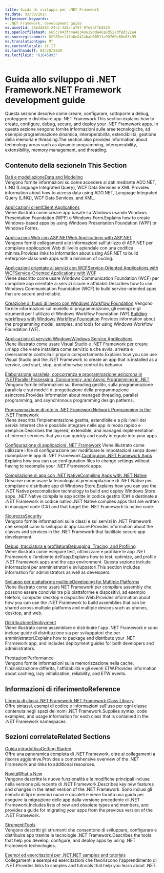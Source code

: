 ```yaml
---
title: Guida di sviluppo per .NET Framework
ms.date: 03/30/2017
helpviewer_keywords:
- .NET Framework, development guide
ms.assetid: 26e3d285-24c3-435c-a797-9fe5affb8525
ms.openlocfilehash: 665c7843fc4a46348619bde46a8d527dfed321e4
ms.sourcegitcommit: 62285ec11fa8e8424bab00511a90760c60e63c95
ms.translationtype: MT
ms.contentlocale: it-IT
ms.lasthandoff: 04/20/2020
ms.locfileid: "81645993"
---
```

# <a name="net-framework-development-guide"></a><span data-ttu-id="0394b-102">Guida allo sviluppo di .NET Framework</span><span class="sxs-lookup"><span data-stu-id="0394b-102">.NET Framework development guide</span></span>

<span data-ttu-id="0394b-103">Questa sezione descrive come creare, configurare, sottoporre a debug, proteggere e distribuire app .NET Framework.</span><span class="sxs-lookup"><span data-stu-id="0394b-103">This section explains how to create, configure, debug, secure, and deploy your .NET Framework apps.</span></span> <span data-ttu-id="0394b-104">In questa sezione vengono fornite informazioni sulle aree tecnologiche, ad esempio programmazione dinamica, interoperabilità, estendibilità, gestione della memoria e threading.</span><span class="sxs-lookup"><span data-stu-id="0394b-104">The section also provides information about technology areas such as dynamic programming, interoperability, extensibility, memory management, and threading.</span></span>  
  
## <a name="in-this-section"></a><span data-ttu-id="0394b-105">Contenuto della sezione</span><span class="sxs-lookup"><span data-stu-id="0394b-105">In This Section</span></span>
  
 [<span data-ttu-id="0394b-106">Dati e modellazione</span><span class="sxs-lookup"><span data-stu-id="0394b-106">Data and Modeling</span></span>](./data/index.md)  
 <span data-ttu-id="0394b-107">Vengono fornite informazioni su come accedere ai dati mediante ADO.NET, LINQ (Language Integrated Query), WCF Data Services e XML.</span><span class="sxs-lookup"><span data-stu-id="0394b-107">Provides information about how to access data using ADO.NET, Language Integrated Query (LINQ), WCF Data Services, and XML.</span></span>  
  
 [<span data-ttu-id="0394b-108">Applicazioni client</span><span class="sxs-lookup"><span data-stu-id="0394b-108">Client Applications</span></span>](develop-client-apps.md)  
 <span data-ttu-id="0394b-109">Viene illustrato come creare app basate su Windows usando Windows Presentation Foundation (WPF) o Windows Form.</span><span class="sxs-lookup"><span data-stu-id="0394b-109">Explains how to create Windows-based apps by using Windows Presentation Foundation (WPF) or Windows Forms.</span></span>  
  
 [<span data-ttu-id="0394b-110">Applicazioni Web con ASP.NET</span><span class="sxs-lookup"><span data-stu-id="0394b-110">Web Applications with ASP.NET</span></span>](develop-web-apps-with-aspnet.md)  
 <span data-ttu-id="0394b-111">Vengono forniti collegamenti alle informazioni sull'utilizzo di ASP.NET per compilare applicazioni Web di livello aziendale con una codifica minima.</span><span class="sxs-lookup"><span data-stu-id="0394b-111">Provides links to information about using ASP.NET to build enterprise-class web apps with a minimum of coding.</span></span>  
  
 [<span data-ttu-id="0394b-112">Applicazioni orientate ai servizi con WCFService-Oriented Applications with WCF</span><span class="sxs-lookup"><span data-stu-id="0394b-112">Service-Oriented Applications with WCF</span></span>](./wcf/index.md)  
 <span data-ttu-id="0394b-113">Viene descritto come usare Windows Communication Foundation (WCF) per compilare app orientate ai servizi sicure e affidabili.</span><span class="sxs-lookup"><span data-stu-id="0394b-113">Describes how to use Windows Communication Foundation (WCF) to build service-oriented apps that are secure and reliable.</span></span>  
  
 <span data-ttu-id="0394b-114">[Creazione di flussi di lavoro con Windows Workflow Foundation](windows-workflow-foundation/index.md) Vengono fornite informazioni sul modello di programmazione, gli esempi e gli strumenti per l'utilizzo di Windows Workflow Foundation (WF).</span><span class="sxs-lookup"><span data-stu-id="0394b-114">[Building workflows with Windows Workflow Foundation](windows-workflow-foundation/index.md) Provides information about the programming model, samples, and tools for using Windows Workflow Foundation (WF).</span></span>  

 [<span data-ttu-id="0394b-115">Applicazioni di servizio Windows</span><span class="sxs-lookup"><span data-stu-id="0394b-115">Windows Service Applications</span></span>](./windows-services/index.md)  
 <span data-ttu-id="0394b-116">Viene illustrato come usare Visual Studio e .NET Framework per creare un'app che viene installata come servizio e che avvia, arresta e diversamente controlla il proprio comportamento.</span><span class="sxs-lookup"><span data-stu-id="0394b-116">Explains how you can use Visual Studio and the .NET Framework to create an app that is installed as a service, and start, stop, and otherwise control its behavior.</span></span>  
  
 [<span data-ttu-id="0394b-117">Elaborazione parallela, concorrenza e programmazione asincrona in .NET</span><span class="sxs-lookup"><span data-stu-id="0394b-117">Parallel Processing, Concurrency, and Async Programming in .NET</span></span>](../standard/parallel-processing-and-concurrency.md)  
 <span data-ttu-id="0394b-118">Vengono fornite informazioni sul threading gestito, sulla programmazione parallela e sui modelli di progettazione della programmazione asincrona.</span><span class="sxs-lookup"><span data-stu-id="0394b-118">Provides information about managed threading, parallel programming, and asynchronous programming design patterns.</span></span>  
  
 [<span data-ttu-id="0394b-119">Programmazione di rete in .NET Framework</span><span class="sxs-lookup"><span data-stu-id="0394b-119">Network Programming in the .NET Framework</span></span>](./network-programming/index.md)  
 <span data-ttu-id="0394b-120">Viene descritta l'implementazione gestita, estendibile e a più livelli dei servizi Internet che è possibile integrare nelle app in modo rapido e semplice.</span><span class="sxs-lookup"><span data-stu-id="0394b-120">Describes the layered, extensible, and managed implementation of Internet services that you can quickly and easily integrate into your apps.</span></span>  
  
 <span data-ttu-id="0394b-121">[Configurazione di applicazioni .NET Framework](configure-apps/index.md) Viene illustrato come utilizzare i file di configurazione per modificare le impostazioni senza dover ricompilare le app di .NET Framework.</span><span class="sxs-lookup"><span data-stu-id="0394b-121">[Configuring .NET Framework Apps](configure-apps/index.md) Explains how you can use configuration files to change settings without having to recompile your .NET Framework apps.</span></span>  
  
 [<span data-ttu-id="0394b-122">Compilazione di app con .NET Native</span><span class="sxs-lookup"><span data-stu-id="0394b-122">Compiling Apps with .NET Native</span></span>](./net-native/index.md)  
 <span data-ttu-id="0394b-123">Descrive come usare la tecnologia di precompilazione di .NET Native per compilare e distribuire app di Windows Store.</span><span class="sxs-lookup"><span data-stu-id="0394b-123">Explains how you can use the .NET Native precompilation technology to build and deploy Windows Store apps.</span></span> <span data-ttu-id="0394b-124">.NET Native compila le app scritte in codice gestito (C#) e destinate a .NET Framework in codice nativo.</span><span class="sxs-lookup"><span data-stu-id="0394b-124">.NET Native compiles apps that are written in managed code (C#) and that target the .NET Framework to native code.</span></span>  
  
 [<span data-ttu-id="0394b-125">Sicurezza</span><span class="sxs-lookup"><span data-stu-id="0394b-125">Security</span></span>](../standard/security/index.md)  
 <span data-ttu-id="0394b-126">Vengono fornite informazioni sulle classi e sui servizi in .NET Framework che semplificano lo sviluppo di app sicure.</span><span class="sxs-lookup"><span data-stu-id="0394b-126">Provides information about the classes and services in the .NET Framework that facilitate secure app development.</span></span>  
  
 [<span data-ttu-id="0394b-127">Debug, tracciatura e profilatura</span><span class="sxs-lookup"><span data-stu-id="0394b-127">Debugging, Tracing, and Profiling</span></span>](./debug-trace-profile/index.md)  
 <span data-ttu-id="0394b-128">Viene illustrato come eseguire test, ottimizzare e profilare le app .NET Framework e l'ambiente dell'app.</span><span class="sxs-lookup"><span data-stu-id="0394b-128">Explains how to test, optimize, and profile .NET Framework apps and the app environment.</span></span> <span data-ttu-id="0394b-129">Questa sezione include informazioni per amministratori e sviluppatori.</span><span class="sxs-lookup"><span data-stu-id="0394b-129">This section includes information for administrators as well as developers.</span></span>  
  
 [<span data-ttu-id="0394b-130">Sviluppo per piattaforme multiple</span><span class="sxs-lookup"><span data-stu-id="0394b-130">Developing for Multiple Platforms</span></span>](../standard/cross-platform/index.md)  
 <span data-ttu-id="0394b-131">Viene illustrato come usare NET Framework per compilare assembly che possono essere condivisi tra più piattaforme e dispositivi, ad esempio telefoni, computer desktop e dispositivi Web.</span><span class="sxs-lookup"><span data-stu-id="0394b-131">Provides information about how you can use the .NET Framework to build assemblies that can be shared across multiple platforms and multiple devices such as phones, desktop, and web.</span></span>  
  
 [<span data-ttu-id="0394b-132">Distribuzione</span><span class="sxs-lookup"><span data-stu-id="0394b-132">Deployment</span></span>](./deployment/index.md)  
 <span data-ttu-id="0394b-133">Viene illustrato come assemblare e distribuire l'app .NET Framework e sono incluse guide di distribuzione sia per sviluppatori che per amministratori.</span><span class="sxs-lookup"><span data-stu-id="0394b-133">Explains how to package and distribute your .NET Framework app, and includes deployment guides for both developers and administrators.</span></span>  
  
 [<span data-ttu-id="0394b-134">Prestazioni</span><span class="sxs-lookup"><span data-stu-id="0394b-134">Performance</span></span>](./performance/index.md)  
 <span data-ttu-id="0394b-135">Vengono fornite informazioni sulla memorizzazione nella cache, l'inizializzazione differita, l'affidabilità e gli eventi ETW.</span><span class="sxs-lookup"><span data-stu-id="0394b-135">Provides information about caching, lazy initialization, reliability, and ETW events.</span></span>  

## <a name="reference"></a><span data-ttu-id="0394b-136">Informazioni di riferimento</span><span class="sxs-lookup"><span data-stu-id="0394b-136">Reference</span></span>  
 [<span data-ttu-id="0394b-137">Libreria di classi .NET Framework</span><span class="sxs-lookup"><span data-stu-id="0394b-137">.NET Framework Class Library</span></span>](/dotnet/api/?view=netframework-4.7)  
 <span data-ttu-id="0394b-138">Offre sintassi, esempi di codice e informazioni sull'uso per ogni classe contenuta negli spazi dei nomi .NET Framework.</span><span class="sxs-lookup"><span data-stu-id="0394b-138">Supplies syntax, code examples, and usage information for each class that is contained in the .NET Framework namespaces.</span></span>  
  
## <a name="related-sections"></a><span data-ttu-id="0394b-139">Sezioni correlate</span><span class="sxs-lookup"><span data-stu-id="0394b-139">Related Sections</span></span>  
 [<span data-ttu-id="0394b-140">Guida introduttiva</span><span class="sxs-lookup"><span data-stu-id="0394b-140">Getting Started</span></span>](./get-started/index.md)  
 <span data-ttu-id="0394b-141">Offre una panoramica completa di .NET Framework, oltre ai collegamenti a risorse aggiuntive.</span><span class="sxs-lookup"><span data-stu-id="0394b-141">Provides a comprehensive overview of the .NET Framework and links to additional resources.</span></span>  
  
 [<span data-ttu-id="0394b-142">Novità</span><span class="sxs-lookup"><span data-stu-id="0394b-142">What's New</span></span>](./whats-new/index.md)  
 <span data-ttu-id="0394b-143">Vengono descritte le nuove funzionalità e le modifiche principali incluse nella versione più recente di .NET Framework.</span><span class="sxs-lookup"><span data-stu-id="0394b-143">Describes key new features and changes in the latest version of the .NET Framework.</span></span> <span data-ttu-id="0394b-144">Sono inclusi gli elenchi di tipi e membri nuovi e obsoleti e viene fornita una guida per eseguire la migrazione delle app dalla versione precedente di .NET Framework.</span><span class="sxs-lookup"><span data-stu-id="0394b-144">Includes lists of new and obsolete types and members, and provides a guide for migrating your apps from the previous version of the .NET Framework.</span></span>  
  
 [<span data-ttu-id="0394b-145">Strumenti</span><span class="sxs-lookup"><span data-stu-id="0394b-145">Tools</span></span>](./tools/index.md)  
 <span data-ttu-id="0394b-146">Vengono descritti gli strumenti che consentono di sviluppare, configurare e distribuire app tramite le tecnologie .NET Framework.</span><span class="sxs-lookup"><span data-stu-id="0394b-146">Describes the tools that help you develop, configure, and deploy apps by using .NET Framework technologies.</span></span>  
  
 [<span data-ttu-id="0394b-147">Esempi ed esercitazioni per .NET</span><span class="sxs-lookup"><span data-stu-id="0394b-147">.NET samples and tutorials</span></span>](../samples-and-tutorials/index.md)  
 <span data-ttu-id="0394b-148">Collegamenti a esempi ed esercitazioni che favoriscono l'apprendimento di .NET.</span><span class="sxs-lookup"><span data-stu-id="0394b-148">Provides links to samples and tutorials that help you learn about .NET.</span></span>

